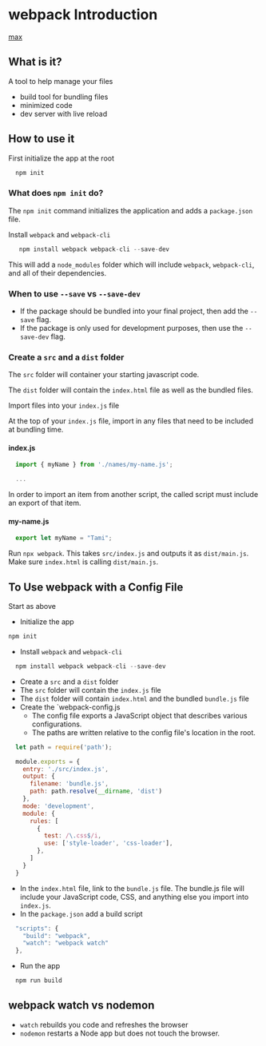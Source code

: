 
# webpack Introduction 

[max](https://www.youtube.com/watch?v=GU-2T7k9NfI)

## What is it? 
A tool to help manage your files
 - build tool for bundling files
 - minimized code
 - dev server with live reload 


## How to use it 

First initialize the app at the root
```javascript
  npm init
```

 ### What does `npm init` do? 
The `npm init` command initializes the application and adds a `package.json` file. 


Install `webpack` and `webpack-cli`

```javascript
   npm install webpack webpack-cli --save-dev
```

This will add a `node_modules` folder which will include `webpack`, `webpack-cli`, and all of their dependencies. 

### When to use `--save` vs `--save-dev`
- If the package should be bundled into your final project, then add the `--save` flag. 
- If the package is only used for development purposes, then use the `--save-dev` flag.


### Create a `src` and a `dist` folder

The `src` folder will container your starting javascript code.

The `dist` folder will contain the `index.html` file as well as the bundled files.


Import files into your `index.js` file

At the top of your `index.js` file, import in any files that need to be included at bundling time. 

<h4>index.js</h4>

```javascript
  import { myName } from './names/my-name.js';

  ...
```

In order to import an item from another script, the called script must include an export of that item. 
<h4>my-name.js</h4>

```javascript
  export let myName = "Tami";
```

Run `npx webpack`. 
This takes `src/index.js` and outputs it as `dist/main.js`. 
Make sure `index.html` is calling `dist/main.js`. 

## To Use webpack with a Config File 
Start as above 
- Initialize the app 
```javascript
npm init
```
- Install `webpack` and `webpack-cli`
```javascript
  npm install webpack webpack-cli --save-dev
```
- Create a `src` and a `dist` folder
- The `src` folder will contain the `index.js` file 
- The `dist` folder will contain `index.html` and the bundled `bundle.js` file
- Create the `webpack-config.js
  - The config file exports a JavaScript object that describes various configurations. 
  - The paths are written relative to the config file's location in the root.
 
```javascript
  let path = require('path');

  module.exports = {
    entry: './src/index.js',
    output: {
      filename: 'bundle.js',
      path: path.resolve(__dirname, 'dist')
    },
    mode: 'development',
    module: {
      rules: [
        {
          test: /\.css$/i,
          use: ['style-loader', 'css-loader'],
        },
      ]
    }
  }
```


- In the `index.html` file, link to the `bundle.js` file. The bundle.js file will include your JavaScript code, CSS, and anything else you import into `index.js`. 
- In the `package.json` add a build script
```javascript
  "scripts": {
    "build": "webpack",
    "watch": "webpack watch"
  },
```
- Run the app
```javascript 
  npm run build
```

## webpack watch vs nodemon 

- `watch` rebuilds you code and refreshes the browser
- `nodemon` restarts a Node app but does not touch the browser. 

